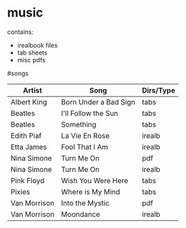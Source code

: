 # music
contains:
* irealbook files
* tab sheets
* misc pdfs

#songs

| **Artist** | **Song** | **Dirs/Type** |
| -------- | -------- | -------- |
| Albert King | Born Under a Bad Sign | tabs |
| Beatles | I'll Follow the Sun | tabs |
| Beatles | Something | tabs |
| Edith Piaf | La Vie En Rose | irealb |
| Etta James | Fool That I Am | irealb |
| Nina Simone | Turn Me On | pdf |
| Nina Simone | Turn Me On | irealb |
| Pink Floyd | Wish You Were Here | tabs |
| Pixies | Where is My Mind | tabs | 
| Van Morrison | Into the Mystic | pdf |
| Van Morrison | Moondance | irealb |

